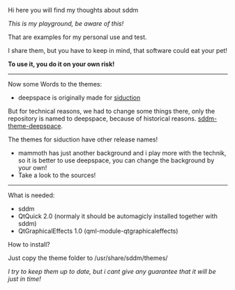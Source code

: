 Hi here you will find my thoughts about sddm

_This is my playground, be aware of this!_

That are examples for my personal use and test.

I share them, but you have to keep in mind, that software could eat your pet!

__To use it, you do it on your own risk!__

---

Now some Words to the themes:

- deepspace is originally made for [siduction](https://siduction.org "siduction homepage")

 But for technical reasons, we had to change some things there, only the repository is named to deepspace, because of historical reasons.
 [sddm-theme-deepspace](https://github.com/siduction/sddm-theme-deepspace "the side on github").

 The themes for siduction have other release names!

- mammoth has just another background and i play more with the technik, so it is better to use deepspace, you can change the background by your own!
- Take a look to the sources!

---

What is needed:
- sddm
- QtQuick 2.0 (normaly it should be automagicly installed together with sddm)
- QtGraphicalEffects 1.0 (qml-module-qtgraphicaleffects)

How to install?

Just copy the theme folder to /usr/share/sddm/themes/
 
_I try to keep them up to date, but i cant give any guarantee that it will be just in time!_
